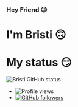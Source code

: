 ### Hey Friend 😉
# I'm Bristi 🙃

# My status 😏
![Bristi GitHub status](https://github-readme-stats.vercel.app/api?username=Bristi-OP&show_icons=true&theme=midnight-pink)
- ![Profile views](https://gpvc.arturio.dev/Bristi-OP)
- [![GitHub followers](https://img.shields.io/github/followers/Bristi-OP.svg?style=social&label=Follow&maxAge=2592000)](https://github.com/Bristi-OP?tab=followers)


<!--
**Bristi-OP/Bristi-OP** is a ✨ _special_ ✨ repository because its `README.md` (this file) appears on your GitHub profile.

Here are some ideas to get you started:

- 🔭 I’m currently working on ... [Megastar userbot](GitHub.com/Bristi-OP/MEGASTAR)
- 🌱 I’m currently learning ... 
- 👯 I’m looking to collaborate on ...
- 🤔 I’m looking for help with ...
- 💬 Ask me about ...
- 📫 How to reach me: ...
- 😄 Pronouns: ...
- ⚡ Fun fact: ...
-->
